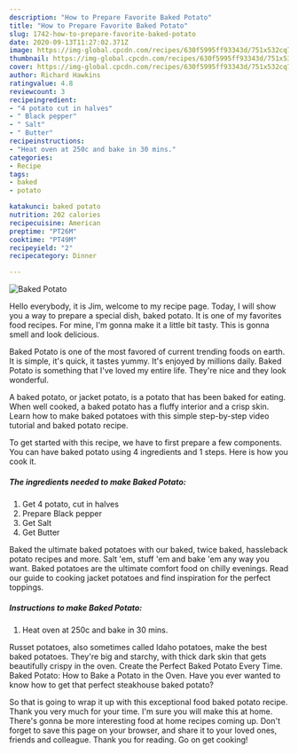 ```yaml
---
description: "How to Prepare Favorite Baked Potato"
title: "How to Prepare Favorite Baked Potato"
slug: 1742-how-to-prepare-favorite-baked-potato
date: 2020-09-13T11:27:02.371Z
image: https://img-global.cpcdn.com/recipes/630f5995ff93343d/751x532cq70/baked-potato-recipe-main-photo.jpg
thumbnail: https://img-global.cpcdn.com/recipes/630f5995ff93343d/751x532cq70/baked-potato-recipe-main-photo.jpg
cover: https://img-global.cpcdn.com/recipes/630f5995ff93343d/751x532cq70/baked-potato-recipe-main-photo.jpg
author: Richard Hawkins
ratingvalue: 4.8
reviewcount: 3
recipeingredient:
- "4 potato cut in halves"
- " Black pepper"
- " Salt"
- " Butter"
recipeinstructions:
- "Heat oven at 250c and bake in 30 mins."
categories:
- Recipe
tags:
- baked
- potato

katakunci: baked potato 
nutrition: 202 calories
recipecuisine: American
preptime: "PT26M"
cooktime: "PT49M"
recipeyield: "2"
recipecategory: Dinner

---
```



![Baked Potato](https://img-global.cpcdn.com/recipes/630f5995ff93343d/751x532cq70/baked-potato-recipe-main-photo.jpg)

Hello everybody, it is Jim, welcome to my recipe page. Today, I will show you a way to prepare a special dish, baked potato. It is one of my favorites food recipes. For mine, I'm gonna make it a little bit tasty. This is gonna smell and look delicious.

Baked Potato is one of the most favored of current trending foods on earth. It is simple, it's quick, it tastes yummy. It's enjoyed by millions daily. Baked Potato is something that I've loved my entire life. They're nice and they look wonderful.

A baked potato, or jacket potato, is a potato that has been baked for eating. When well cooked, a baked potato has a fluffy interior and a crisp skin. Learn how to make baked potatoes with this simple step-by-step video tutorial and baked potato recipe.


To get started with this recipe, we have to first prepare a few components. You can have baked potato using 4 ingredients and 1 steps. Here is how you cook it.

<!--inarticleads1-->

##### The ingredients needed to make Baked Potato:

1. Get 4 potato, cut in halves
1. Prepare  Black pepper
1. Get  Salt
1. Get  Butter


Baked the ultimate baked potatoes with our baked, twice baked, hassleback potato recipes and more. Salt &#39;em, stuff &#39;em and bake &#39;em any way you want. Baked potatoes are the ultimate comfort food on chilly evenings. Read our guide to cooking jacket potatoes and find inspiration for the perfect toppings. 

<!--inarticleads2-->

##### Instructions to make Baked Potato:

1. Heat oven at 250c and bake in 30 mins.


Russet potatoes, also sometimes called Idaho potatoes, make the best baked potatoes. They&#39;re big and starchy, with thick dark skin that gets beautifully crispy in the oven. Create the Perfect Baked Potato Every Time. Baked Potato: How to Bake a Potato in the Oven. Have you ever wanted to know how to get that perfect steakhouse baked potato? 

So that is going to wrap it up with this exceptional food baked potato recipe. Thank you very much for your time. I'm sure you will make this at home. There's gonna be more interesting food at home recipes coming up. Don't forget to save this page on your browser, and share it to your loved ones, friends and colleague. Thank you for reading. Go on get cooking!
